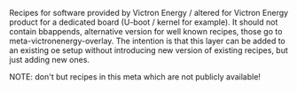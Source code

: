 Recipes for software provided by Victron Energy / altered for Victron Energy
product for a dedicated board (U-boot / kernel for example). It should not
contain bbappends, alternative version for well known recipes, those go
to meta-victronenergy-overlay. The intention is that this layer can be added
to an existing oe setup without introducing new version of existing recipes,
but just adding new ones. 

NOTE: don't but recipes in this meta which are not publicly available!
